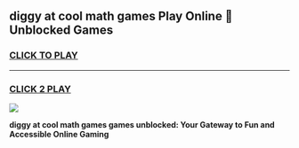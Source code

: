 
## diggy at cool math games Play Online 👋 Unblocked Games
<h3>
<a href="https://news.freeplayer.one?title=diggy_at_cool_math_games&ref=17CMG">CLICK TO PLAY</a></h3>
<hr>

<h3>
<a href="https://news.freeplayer.one?title=diggy_at_cool_math_games&ref=17CMG">CLICK 2 PLAY</a>
  
</h3>

<a href="https://news.freeplayer.one?title=diggy_at_cool_math_games&ref=17CMG/"><img src="https://clearcache.store/games.png"></a>


**diggy at cool math games games unblocked: Your Gateway to Fun and Accessible Online Gaming**
